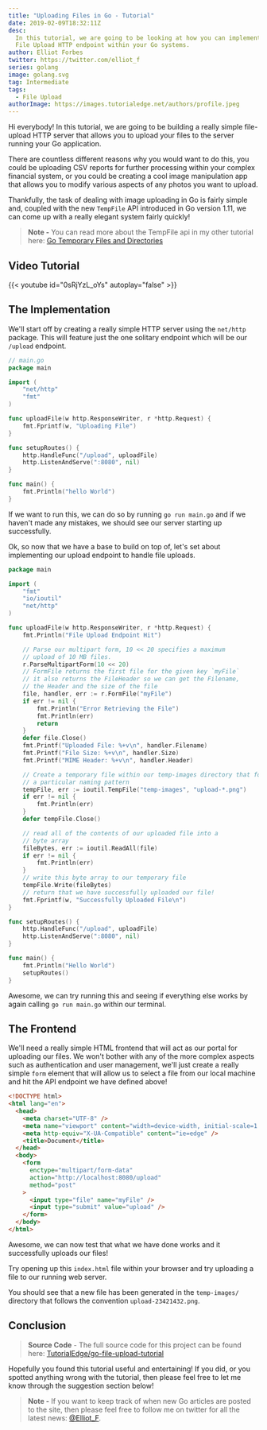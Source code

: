 ```yaml
---
title: "Uploading Files in Go - Tutorial"
date: 2019-02-09T18:32:11Z
desc:
  In this tutorial, we are going to be looking at how you can implement a simple
  File Upload HTTP endpoint within your Go systems.
author: Elliot Forbes
twitter: https://twitter.com/elliot_f
series: golang
image: golang.svg
tag: Intermediate
tags:
  - File Upload
authorImage: https://images.tutorialedge.net/authors/profile.jpeg
---
```


Hi everybody! In this tutorial, we are going to be building a really simple
file-upload HTTP server that allows you to upload your files to the server
running your Go application.

There are countless different reasons why you would want to do this, you could
be uploading CSV reports for further processing within your complex financial
system, or you could be creating a cool image manipulation app that allows you
to modify various aspects of any photos you want to upload.

Thankfully, the task of dealing with image uploading in Go is fairly simple and,
coupled with the new `TempFile` API introduced in Go version 1.11, we can come
up with a really elegant system fairly quickly!

> **Note -** You can read more about the TempFile api in my other tutorial here:
> [Go Temporary Files and Directories](/golang/temporary-files-directories-go-111/)

## Video Tutorial

{{< youtube id="0sRjYzL_oYs" autoplay="false" >}}

## The Implementation

We'll start off by creating a really simple HTTP server using the `net/http`
package. This will feature just the one solitary endpoint which will be our
`/upload` endpoint.

```go
// main.go
package main

import (
    "net/http"
    "fmt"
)

func uploadFile(w http.ResponseWriter, r *http.Request) {
    fmt.Fprintf(w, "Uploading File")
}

func setupRoutes() {
    http.HandleFunc("/upload", uploadFile)
    http.ListenAndServe(":8080", nil)
}

func main() {
    fmt.Println("hello World")
}
```

If we want to run this, we can do so by running `go run main.go` and if we
haven't made any mistakes, we should see our server starting up successfully.

Ok, so now that we have a base to build on top of, let's set about implementing
our upload endpoint to handle file uploads.

```go
package main

import (
    "fmt"
    "io/ioutil"
    "net/http"
)

func uploadFile(w http.ResponseWriter, r *http.Request) {
    fmt.Println("File Upload Endpoint Hit")

    // Parse our multipart form, 10 << 20 specifies a maximum
    // upload of 10 MB files.
    r.ParseMultipartForm(10 << 20)
    // FormFile returns the first file for the given key `myFile`
    // it also returns the FileHeader so we can get the Filename,
    // the Header and the size of the file
    file, handler, err := r.FormFile("myFile")
    if err != nil {
        fmt.Println("Error Retrieving the File")
        fmt.Println(err)
        return
    }
    defer file.Close()
    fmt.Printf("Uploaded File: %+v\n", handler.Filename)
    fmt.Printf("File Size: %+v\n", handler.Size)
    fmt.Printf("MIME Header: %+v\n", handler.Header)

    // Create a temporary file within our temp-images directory that follows
    // a particular naming pattern
    tempFile, err := ioutil.TempFile("temp-images", "upload-*.png")
    if err != nil {
        fmt.Println(err)
    }
    defer tempFile.Close()

    // read all of the contents of our uploaded file into a
    // byte array
    fileBytes, err := ioutil.ReadAll(file)
    if err != nil {
        fmt.Println(err)
    }
    // write this byte array to our temporary file
    tempFile.Write(fileBytes)
    // return that we have successfully uploaded our file!
    fmt.Fprintf(w, "Successfully Uploaded File\n")
}

func setupRoutes() {
    http.HandleFunc("/upload", uploadFile)
    http.ListenAndServe(":8080", nil)
}

func main() {
    fmt.Println("Hello World")
    setupRoutes()
}

```

Awesome, we can try running this and seeing if everything else works by again
calling `go run main.go` within our terminal.

## The Frontend

We'll need a really simple HTML frontend that will act as our portal for
uploading our files. We won't bother with any of the more complex aspects such
as authentication and user management, we'll just create a really simple `form`
element that will allow us to select a file from our local machine and hit the
API endpoint we have defined above!

```html
<!DOCTYPE html>
<html lang="en">
  <head>
    <meta charset="UTF-8" />
    <meta name="viewport" content="width=device-width, initial-scale=1.0" />
    <meta http-equiv="X-UA-Compatible" content="ie=edge" />
    <title>Document</title>
  </head>
  <body>
    <form
      enctype="multipart/form-data"
      action="http://localhost:8080/upload"
      method="post"
    >
      <input type="file" name="myFile" />
      <input type="submit" value="upload" />
    </form>
  </body>
</html>
```

Awesome, we can now test that what we have done works and it successfully
uploads our files!

Try opening up this `index.html` file within your browser and try uploading a
file to our running web server.

You should see that a new file has been generated in the `temp-images/`
directory that follows the convention `upload-23421432.png`.

## Conclusion

> **Source Code** - The full source code for this project can be found here: [TutorialEdge/go-file-upload-tutorial](https://github.com/TutorialEdge/go-file-upload-tutorial)

Hopefully you found this tutorial useful and entertaining! If you did, or you
spotted anything wrong with the tutorial, then please feel free to let me know
through the suggestion section below!

> **Note -** If you want to keep track of when new Go articles are posted to the
> site, then please feel free to follow me on twitter for all the latest news:
> [@Elliot_F](https://twitter.com/elliot_f).
